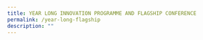 ```yaml
---
title: YEAR LONG INNOVATION PROGRAMME AND FLAGSHIP CONFERENCE
permalink: /year-long-flagship
description: ""
---
```

